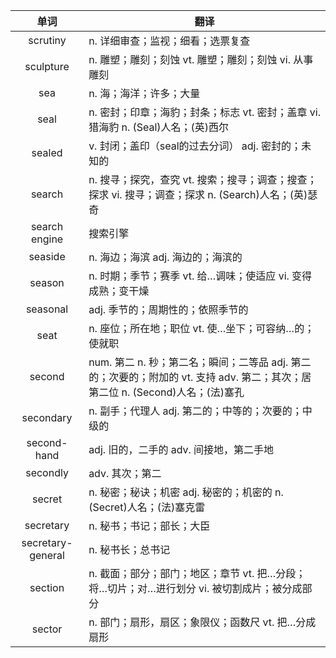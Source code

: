 |单词|翻译  |
|:--:|--| 
|	scrutiny  		|		n. 详细审查；监视；细看；选票复查	|		
|	sculpture  		|		n. 雕塑；雕刻；刻蚀 vt. 雕塑；雕刻；刻蚀 vi. 从事雕刻	|		
|	sea  		|		n. 海；海洋；许多；大量	|		
|	seal  		|		n. 密封；印章；海豹；封条；标志 vt. 密封；盖章 vi. 猎海豹 n. (Seal)人名；(英)西尔	|		
|	sealed  		|		v. 封闭；盖印（seal的过去分词） adj. 密封的；未知的	|		
|	search  		|		n. 搜寻；探究，查究 vt. 搜索；搜寻；调查；搜查；探求 vi. 搜寻；调查；探求 n. (Search)人名；(英)瑟奇	|		
|	search engine  		|		搜索引擎	|		
|	seaside  		|		n. 海边；海滨 adj. 海边的；海滨的	|		
|	season  		|		n. 时期；季节；赛季 vt. 给…调味；使适应 vi. 变得成熟；变干燥	|		
|	seasonal  		|		adj. 季节的；周期性的；依照季节的	|		
|	seat  		|		n. 座位；所在地；职位 vt. 使…坐下；可容纳…的；使就职	|		
|	second  		|		num. 第二 n. 秒；第二名；瞬间；二等品 adj. 第二的；次要的；附加的 vt. 支持 adv. 第二；其次；居第二位 n. (Second)人名；(法)塞孔	|		
|	secondary  		|		n. 副手；代理人 adj. 第二的；中等的；次要的；中级的	|		
|	second-hand  		|		adj. 旧的，二手的 adv. 间接地，第二手地	|		
|	secondly  		|		adv. 其次；第二	|		
|	secret  		|		n. 秘密；秘诀；机密 adj. 秘密的；机密的 n. (Secret)人名；(法)塞克雷	|		
|	secretary  		|		n. 秘书；书记；部长；大臣	|		
|	secretary-general  		|		n. 秘书长；总书记	|		
|	section  		|		n. 截面；部分；部门；地区；章节 vt. 把…分段；将…切片；对…进行划分 vi. 被切割成片；被分成部分	|		
|	sector  		|		n. 部门；扇形，扇区；象限仪；函数尺 vt. 把…分成扇形	|		
